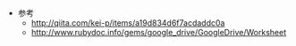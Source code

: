 - 参考
  - http://qiita.com/kei-p/items/a19d834d6f7acdaddc0a
  - http://www.rubydoc.info/gems/google_drive/GoogleDrive/Worksheet
